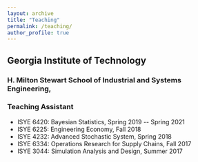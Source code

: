 ```yaml
---
layout: archive
title: "Teaching"
permalink: /teaching/
author_profile: true
---
```


## Georgia Institute of Technology
### H. Milton Stewart School of Industrial and Systems Engineering,
### Teaching Assistant
* ISYE 6420: Bayesian Statistics, Spring 2019 -- Spring 2021
* ISYE 6225: Engineering Economy, Fall 2018
* ISYE 4232: Advanced Stochastic System, Spring 2018
* ISYE 6334: Operations Research for Supply Chains, Fall 2017
* ISYE 3044: Simulation Analysis and Design, Summer 2017

